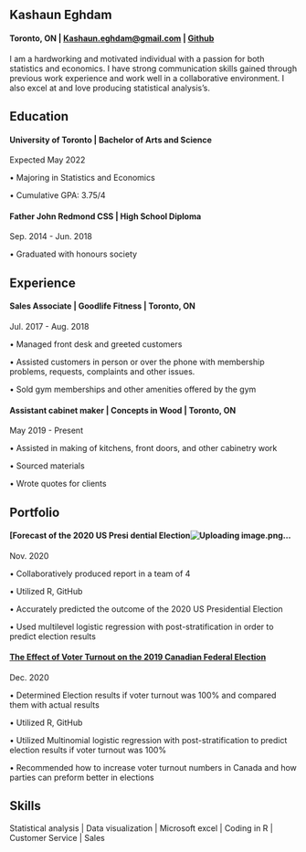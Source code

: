 ## Kashaun Eghdam
#### Toronto, ON | Kashaun.eghdam@gmail.com | [Github](https://github.com/kashaun52)
I am a hardworking and motivated individual with a passion for both statistics and economics. I have strong communication skills gained through previous work experience and work well in a collaborative environment. I also excel at and love producing statistical analysis’s.

## Education
#### University of Toronto | Bachelor of Arts and Science            
Expected May 2022

• Majoring in Statistics and Economics 

• Cumulative GPA: 3.75/4
#### Father John Redmond CSS | High School Diploma      
Sep. 2014 - Jun. 2018

• Graduated with honours society

## Experience 
#### Sales Associate | Goodlife Fitness | Toronto, ON
Jul. 2017 - Aug. 2018

• Managed front desk and greeted customers 

• Assisted customers in person or over the phone with membership problems, requests, complaints and other issues.

• Sold gym memberships and other amenities offered by the gym

#### Assistant cabinet maker | Concepts in Wood | Toronto, ON                      
May 2019 - Present 

• Assisted in making of kitchens, front doors, and other cabinetry work

• Sourced materials

• Wrote quotes for clients 

## Portfolio 

#### [Forecast of the 2020 US Presi dential Election![Uploading image.png…]("https://github.com/kashaun52/PS4")
Nov. 2020

• Collaboratively produced report in a team of 4

• Utilized R, GitHub 

• Accurately predicted the outcome of the 2020 US Presidential Election

• Used multilevel logistic regression with post-stratification in order to predict election results 
#### [The Effect of Voter Turnout on the 2019 Canadian Federal Election]("https://github.com/kashaun52/The-effect-of-voter-turnout-on-the-2019-canadian-federal-election")
Dec. 2020

• Determined Election results if voter turnout was 100% and compared them with actual results

• Utilized R, GitHub

• Utilized Multinomial logistic regression with post-stratification to predict election results if voter turnout was 100% 

• Recommended how to increase voter turnout numbers in Canada and how parties can preform better in elections
## Skills
Statistical analysis | Data visualization | Microsoft excel | Coding in R | Customer Service | Sales 
